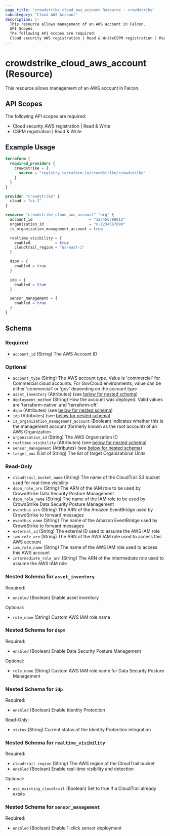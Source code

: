 ```yaml
---
page_title: "crowdstrike_cloud_aws_account Resource - crowdstrike"
subcategory: "Cloud AWS Account"
description: |-
  This resource allows management of an AWS account in Falcon.
  API Scopes
  The following API scopes are required:
  Cloud security AWS registration | Read & WriteCSPM registration | Read & Write
---
```


# crowdstrike_cloud_aws_account (Resource)

This resource allows management of an AWS account in Falcon.

## API Scopes

The following API scopes are required:

- Cloud security AWS registration | Read & Write
- CSPM registration | Read & Write


## Example Usage

```terraform
terraform {
  required_providers {
    crowdstrike = {
      source = "registry.terraform.io/crowdstrike/crowdstrike"
    }
  }
}

provider "crowdstrike" {
  cloud = "us-2"
}

resource "crowdstrike_cloud_aws_account" "org" {
  account_id                         = "123456789012"
  organization_id                    = "o-1234567890"
  is_organization_management_account = true

  realtime_visibility = {
    enabled           = true
    cloudtrail_region = "us-east-1"
  }

  dspm = {
    enabled = true
  }

  idp = {
    enabled = true
  }

  sensor_management = {
    enabled = true
  }
}
```

<!-- schema generated by tfplugindocs -->
## Schema

### Required

- `account_id` (String) The AWS Account ID

### Optional

- `account_type` (String) The AWS account type. Value is 'commercial' for Commercial cloud accounts. For GovCloud environments, value can be either 'commercial' or 'gov' depending on the account type
- `asset_inventory` (Attributes) (see [below for nested schema](#nestedatt--asset_inventory))
- `deployment_method` (String) How the account was deployed. Valid values are 'terraform-native' and 'terraform-cft'
- `dspm` (Attributes) (see [below for nested schema](#nestedatt--dspm))
- `idp` (Attributes) (see [below for nested schema](#nestedatt--idp))
- `is_organization_management_account` (Boolean) Indicates whether this is the management account (formerly known as the root account) of an AWS Organization
- `organization_id` (String) The AWS Organization ID
- `realtime_visibility` (Attributes) (see [below for nested schema](#nestedatt--realtime_visibility))
- `sensor_management` (Attributes) (see [below for nested schema](#nestedatt--sensor_management))
- `target_ous` (List of String) The list of target Organizational Units

### Read-Only

- `cloudtrail_bucket_name` (String) The name of the CloudTrail S3 bucket used for real-time visibility
- `dspm_role_arn` (String) The ARN of the IAM role to be used by CrowdStrike Data Security Posture Management
- `dspm_role_name` (String) The name of the IAM role to be used by CrowdStrike Data Security Posture Management
- `eventbus_arn` (String) The ARN of the Amazon EventBridge used by CrowdStrike to forward messages
- `eventbus_name` (String) The name of the Amazon EventBridge used by CrowdStrike to forward messages
- `external_id` (String) The external ID used to assume the AWS IAM role
- `iam_role_arn` (String) The ARN of the AWS IAM role used to access this AWS account
- `iam_role_name` (String) The name of the AWS IAM role used to access this AWS account
- `intermediate_role_arn` (String) The ARN of the intermediate role used to assume the AWS IAM role

<a id="nestedatt--asset_inventory"></a>
### Nested Schema for `asset_inventory`

Required:

- `enabled` (Boolean) Enable asset inventory

Optional:

- `role_name` (String) Custom AWS IAM role name


<a id="nestedatt--dspm"></a>
### Nested Schema for `dspm`

Required:

- `enabled` (Boolean) Enable Data Security Posture Management

Optional:

- `role_name` (String) Custom AWS IAM role name for Data Security Posture Management


<a id="nestedatt--idp"></a>
### Nested Schema for `idp`

Required:

- `enabled` (Boolean) Enable Identity Protection

Read-Only:

- `status` (String) Current status of the Identity Protection integration


<a id="nestedatt--realtime_visibility"></a>
### Nested Schema for `realtime_visibility`

Required:

- `cloudtrail_region` (String) The AWS region of the CloudTrail bucket
- `enabled` (Boolean) Enable real-time visibility and detection

Optional:

- `use_existing_cloudtrail` (Boolean) Set to true if a CloudTrail already exists


<a id="nestedatt--sensor_management"></a>
### Nested Schema for `sensor_management`

Required:

- `enabled` (Boolean) Enable 1-click sensor deployment
